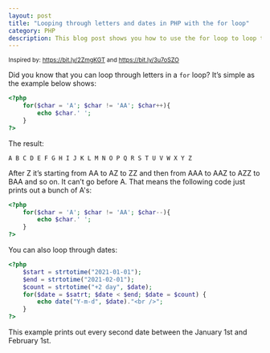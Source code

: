 ```yaml
---
layout: post
title: "Looping through letters and dates in PHP with the for loop" 
category: PHP
description: This blog post shows you how to use the for loop to loop through letters and dates 
---
```


<small>Inspired by: https://bit.ly/2ZmgKGT and https://bit.ly/3u7oSZO</small>

Did you know that you can loop through letters in a `for` loop? It’s simple as the example below shows:

```php
<?php
    for($char = 'A'; $char != 'AA'; $char++){
        echo $char.' ';
    }
?>
```

The result:
```
A B C D E F G H I J K L M N O P Q R S T U V W X Y Z
```

After Z it’s starting from AA to AZ to ZZ and then from AAA to AAZ to AZZ to BAA and so on.
It can’t go before A. That means the following code just prints out a bunch of A's:

```php
<?php
    for($char = 'A'; $char != 'AA'; $char--){
        echo $char.' ';
    }
?>
```

You can also loop through dates:
```php
<?php
    $start = strtotime("2021-01-01");
    $end = strtotime("2021-02-01");
    $count = strtotime("+2 day", $date);
    for($date = $satrt; $date < $end; $date = $count) {
        echo date("Y-m-d", $date)."<br />";
    }
?>
```
This example prints out every second date between the January 1st and February 1st.
